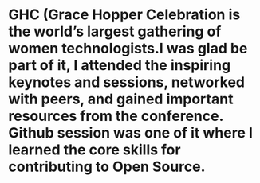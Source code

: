 # GHC (Grace Hopper Celebration is the world’s largest gathering of women technologists.I was glad be part of it, I attended the inspiring keynotes and sessions, networked with peers, and gained important resources from the conference. Github session was one of it where I learned the core skills for contributing to Open Source.  
